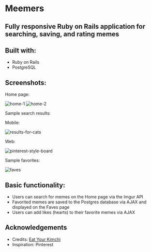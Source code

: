 # Meemers
## Fully responsive Ruby on Rails application for searching, saving, and rating memes

## Built with:
* Ruby on Rails
* PostgreSQL

## Screenshots:
Home page:

![home-1](github/home-1.png)
![home-2](github/home-2.png)

Sample search results:

Mobile:

![results-for-cats](github/results-for-cats.png)

Web:

![pinterest-style-board](github/pinterest-style-board.png)

Sample favorites:

![faves](github/faves.png)

## Basic functionality:
* Users can search for memes on the Home page via the Imgur API
* Favorited memes are saved to the Postgres database via AJAX and displayed on the Faves page
* Users can add likes (hearts) to their favorite memes via AJAX

## Acknowledgements
* Credits: [Eat Your Kimchi](http://www.eatyourkimchi.com/introducing-dr-meemersworth/)
* Inspiration: Pinterest